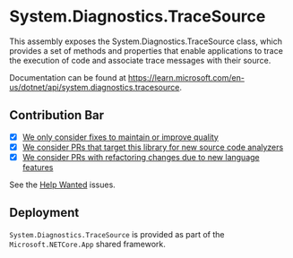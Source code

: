# System.Diagnostics.TraceSource

This assembly exposes the System.Diagnostics.TraceSource class, which provides a set of methods and properties that enable applications to trace the execution of code and associate trace messages with their source.

Documentation can be found at https://learn.microsoft.com/en-us/dotnet/api/system.diagnostics.tracesource.

## Contribution Bar

- [x] [We only consider fixes to maintain or improve quality](../README.md#primary-bar)
- [x] [We consider PRs that target this library for new source code analyzers](../README.md#secondary-bars)
- [x] [We consider PRs with refactoring changes due to new language features](../README.md#secondary-bars)

See the [Help Wanted](https://github.com/dotnet/runtime/issues?q=is%3Aissue+is%3Aopen+label%3Aarea-System.Diagnostics.TraceSource+label%3A%22help+wanted%22) issues.

## Deployment

`System.Diagnostics.TraceSource` is provided as part of the `Microsoft.NETCore.App` shared framework.
